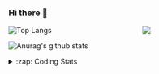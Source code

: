 ### Hi there 👋

<!--
**tao8687/tao8687** is a ✨ _special_ ✨ repository because its `README.md` (this file) appears on your GitHub profile.

Here are some ideas to get you started:

- 🔭 I’m currently working on ...
- 🌱 I’m currently learning ...
- 👯 I’m looking to collaborate on ...
- 🤔 I’m looking for help with ...
- 💬 Ask me about ...
- 📫 How to reach me: ...
- 😄 Pronouns: ...
- ⚡ Fun fact: ...
-->

<img align='right' src="https://media.giphy.com/media/M9gbBd9nbDrOTu1Mqx/giphy.gif" width="240">

  
![Top Langs](https://github-readme-stats.vercel.app/api/top-langs/?username=tao8687&layout=compact&title_color=23238E&text_color=A67D3D)

![Anurag's github stats](https://github-readme-stats.vercel.app/api?username=tao8687&show_icons=true&&text_color=A67D3D&title_color=23238E&show_icons=false&count_private=true&hide=stars)

<details>
  <summary>:zap: Coding Stats</summary>
  <br>
    
<!--START_SECTION:waka-->
![Code Time](http://img.shields.io/badge/Code%20Time-1%2C895%20hrs-blue)

![Profile Views](http://img.shields.io/badge/Profile%20Views-1-blue)

**🐱 My GitHub Data** 

> 📦 1.5 MB Used in GitHub's Storage 
 > 
> 🚫 Not Opted to Hire
 > 
> 📜 62 Public Repositories 
 > 
> 🔑 24 Private Repositories 
 > 
**I'm an Early 🐤** 

```text
🌞 Morning                1666 commits        ██████████████████████░░░   88.66 % 
🌆 Daytime                90 commits          █░░░░░░░░░░░░░░░░░░░░░░░░   04.79 % 
🌃 Evening                119 commits         ██░░░░░░░░░░░░░░░░░░░░░░░   06.33 % 
🌙 Night                  4 commits           ░░░░░░░░░░░░░░░░░░░░░░░░░   00.21 % 
```
📅 **I'm Most Productive on Wednesday** 

```text
Monday                   270 commits         ████░░░░░░░░░░░░░░░░░░░░░   14.37 % 
Tuesday                  256 commits         ███░░░░░░░░░░░░░░░░░░░░░░   13.62 % 
Wednesday                326 commits         ████░░░░░░░░░░░░░░░░░░░░░   17.35 % 
Thursday                 250 commits         ███░░░░░░░░░░░░░░░░░░░░░░   13.30 % 
Friday                   266 commits         ████░░░░░░░░░░░░░░░░░░░░░   14.16 % 
Saturday                 260 commits         ███░░░░░░░░░░░░░░░░░░░░░░   13.84 % 
Sunday                   251 commits         ███░░░░░░░░░░░░░░░░░░░░░░   13.36 % 
```


📊 **This Week I Spent My Time On** 

```text
🕑︎ Time Zone: Asia/Shanghai

💬 Programming Languages: 
C++                      8 hrs 28 mins       ███████████████░░░░░░░░░░   58.87 % 
YAML                     2 hrs 43 mins       █████░░░░░░░░░░░░░░░░░░░░   18.94 % 
Python                   2 hrs 23 mins       ████░░░░░░░░░░░░░░░░░░░░░   16.56 % 
Other                    34 mins             █░░░░░░░░░░░░░░░░░░░░░░░░   04.01 % 
CMake                    4 mins              ░░░░░░░░░░░░░░░░░░░░░░░░░   00.57 % 

🔥 Editors: 
VS Code                  11 hrs 43 mins      ████████████████████░░░░░   81.42 % 
Cursor                   2 hrs 40 mins       █████░░░░░░░░░░░░░░░░░░░░   18.58 % 

🐱‍💻 Projects: 
FAST_LIO                 8 hrs 28 mins       ███████████████░░░░░░░░░░   58.79 % 
VINS-Fusion              2 hrs 41 mins       █████░░░░░░░░░░░░░░░░░░░░   18.71 % 
canopen_ws               1 hr 45 mins        ███░░░░░░░░░░░░░░░░░░░░░░   12.16 % 
ros2_canopen             55 mins             ██░░░░░░░░░░░░░░░░░░░░░░░   06.42 % 
slam_toolbox             13 mins             ░░░░░░░░░░░░░░░░░░░░░░░░░   01.54 % 

💻 Operating System: 
Linux                    14 hrs 24 mins      █████████████████████████   100.00 % 
```

**I Mostly Code in C++** 

```text
C++                      11 repos            ████████░░░░░░░░░░░░░░░░░   32.35 % 
Python                   9 repos             ███████░░░░░░░░░░░░░░░░░░   26.47 % 
JavaScript               2 repos             █░░░░░░░░░░░░░░░░░░░░░░░░   05.88 % 
Batchfile                1 repo              █░░░░░░░░░░░░░░░░░░░░░░░░   02.94 % 
HTML                     1 repo              █░░░░░░░░░░░░░░░░░░░░░░░░   02.94 % 
```



**Timeline**

![Lines of Code chart](https://raw.githubusercontent.com/tao8687/tao8687/master/assets/bar_graph.png)


 Last Updated on 04/03/2025 01:44:05 UTC
<!--END_SECTION:waka-->
</details>
